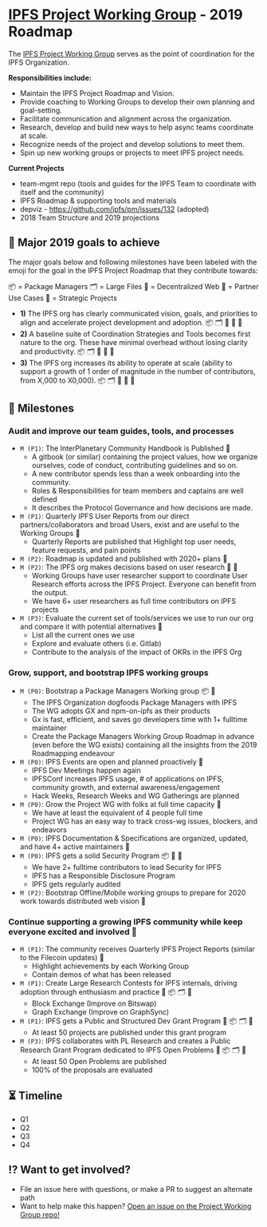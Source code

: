 # [IPFS Project Working Group](https://github.com/ipfs/team-mgmt/blob/master/TEAM_STRUCTURES.md#project) - 2019 Roadmap

The [IPFS Project Working Group](https://github.com/ipfs/team-mgmt/blob/master/TEAM_STRUCTURES.md#project) serves as the point of coordination for the IPFS Organization.

**Responsibilities include:**
- Maintain the IPFS Project Roadmap and Vision.
- Provide coaching to Working Groups to develop their own planning and goal-setting.
- Facilitate communication and alignment across the organization.
- Research, develop and build new ways to help async teams coordinate at scale.
- Recognize needs of the project and develop solutions to meet them.
- Spin up new working groups or projects to meet IPFS project needs.

**Current Projects**
- team-mgmt repo (tools and guides for the IPFS Team to coordinate with itself and the community)
- IPFS Roadmap & supporting tools and materials
- depviz - https://github.com/ipfs/pm/issues/132 (adopted)
- 2018 Team Structure and 2019 projections

## 🚀 Major 2019 goals to achieve

The major goals below and following milestones have been labeled with the emoji for the goal in the IPFS Project Roadmap that they contribute towards:
 
📦 = Package Managers  🗂 = Large Files  🔄 = Decentralized Web  🤝 = Partner Use Cases  🧠 = Strategic Projects

- **1)** The IPFS org has clearly communicated vision, goals, and priorities to align and accelerate project development and adoption. 📦 🗂 🔄 🤝 🧠
- **2)** A baseline suite of Coordination Strategies and Tools becomes first nature to the org. These have minimal overhead without losing clarity and productivity. 📦 🗂 🔄 🤝 🧠
- **3)** The IPFS org increases its ability to operate at scale (ability to support a growth of 1 order of magnitude in the number of contributors, from X,000 to X0,000). 📦 🗂 🔄 🤝 🧠

## 💎 Milestones

### Audit and improve our team guides, tools, and processes

- `M (P1)`: The InterPlanetary Community Handbook is Published 🧠
  - A gitbook (or similar) containing the project values, how we organize ourselves, code of conduct, contributing guidelines and so on. 
  - A new contributor spends less than a week onboarding into the community.
  - Roles & Responsibilities for team members and captains are well defined
  - It describes the Protocol Governance and how decisions are made.
- `M (P1)`: Quarterly IPFS User Reports from our direct partners/collaborators and broad Users, exist and are useful to the Working Groups 🤝
  - Quarterly Reports are published that Highlight top user needs, feature requests, and pain points
- `M (P2)`: Roadmap is updated and published with 2020+ plans 🧠
- `M (P2)`: The IPFS org makes decisions based on user research 🤝 🧠
  - Working Groups have user researcher support to coordinate User Research efforts across the IPFS Project. Everyone can benefit from the output.
  - We have 6+ user researchers as full time contributors on IPFS projects
- `M (P3)`: Evaluate the current set of tools/services we use to run our org and compare it with potential alternatives 🧠
  - List all the current ones we use
  - Explore and evaluate others (i.e. Gitlab)
  - Contribute to the analysis of the impact of OKRs in the IPFS Org

### Grow, support, and bootstrap IPFS working groups

- `M (P0)`: Bootstrap a Package Managers Working group 📦 🧠
  - The IPFS Organization dogfoods Package Managers with IPFS
  - The WG adopts GX and npm-on-ipfs as their products
  - Gx is fast, efficient, and saves go developers time with 1+ fulltime maintainer
  - Create the Package Managers Working Group Roadmap in advance (even before the WG exists) containing all the insights from the 2019 Roadmapping endeavour
- `M (P0)`: IPFS Events are open and planned proactively 🧠
  - IPFS Dev Meetings happen again
  - IPFSConf increases IPFS usage, # of applications on IPFS, community growth, and external awareness/engagement
  - Hack Weeks, Research Weeks and WG Gatherings are planned
- `M (P0)`: Grow the Project WG with folks at full time capacity 🧠
  - We have at least the equivalent of 4 people full time
  - Project WG has an easy way to track cross-wg issues, blockers, and endeavors
- `M (P0)`: IPFS Documentation & Specifications are organized, updated, and have 4+ active maintainers 🧠
- `M (P0)`: IPFS gets a solid Security Program 📦 🤝 🧠
  - We have 2+ fulltime contributors to lead Security for IPFS
  - IPFS has a Responsible Disclosure Program
  - IPFS gets regularly audited
- `M (P2)`: Bootstrap Offline/Mobile working groups to prepare for 2020 work towards distributed web vision 🧠

### Continue supporting a growing IPFS community while keep everyone excited and involved 🧠

- `M (P1)`: The community receives Quarterly IPFS Project Reports (similar to the Filecoin updates) 🤝
  - Highlight achievements by each Working Group
  - Contain demos of what has been released
- `M (P1)`: Create Large Research Contests for IPFS internals, driving adoption through enthusiasm and practice 🧠 📦 🗂 🔄
  - Block Exchange (Improve on Bitswap)
  - Graph Exchange (Improve on GraphSync)
- `M (P1)`: IPFS gets a Public and Structured Dev Grant Program 🧠 📦 🗂 🔄
  - At least 50 projects are published under this grant program
- `M (P3)`: IPFS collaborates with PL Research and creates a Public Research Grant Program dedicated to IPFS Open Problems 🧠 📦 🗂 🔄
  - At least 50 Open Problems are published
  - 100% of the proposals are evaluated 

## ⏳ Timeline

- Q1
- Q2
- Q3
- Q4

## ⁉️ Want to get involved?
- File an issue here with questions, or make a PR to suggest an alternate path
- Want to help make this happen? [Open an issue on the Project Working Group repo!](https://github.com/ipfs/project/issues)
